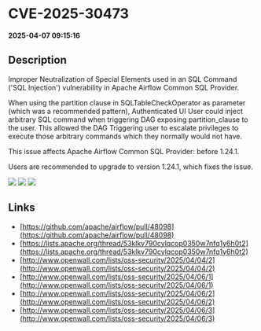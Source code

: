 # CVE-2025-30473

**2025-04-07 09:15:16**

## Description
Improper Neutralization of Special Elements used in an SQL Command ('SQL Injection') vulnerability in Apache Airflow Common SQL Provider.

When using the partition clause in SQLTableCheckOperator as parameter (which was a recommended pattern), Authenticated UI User could inject arbitrary SQL command when triggering DAG exposing partition_clause to the user.
This allowed the DAG Triggering user to escalate privileges to execute those arbitrary commands which they normally would not have.


This issue affects Apache Airflow Common SQL Provider: before 1.24.1.

Users are recommended to upgrade to version 1.24.1, which fixes the issue.

![](https://img.shields.io/static/v1?label=Score&message=8.8&color=red)
![](https://img.shields.io/static/v1?label=Severity&message=HIGH&color=red)
![](https://img.shields.io/static/v1?label=CWE&message=SQL&color=green)

## Links
- [https://github.com/apache/airflow/pull/48098](https://github.com/apache/airflow/pull/48098)
- [https://lists.apache.org/thread/53klkv790cylqcop0350w7nfq1y6h0t2](https://lists.apache.org/thread/53klkv790cylqcop0350w7nfq1y6h0t2)
- [http://www.openwall.com/lists/oss-security/2025/04/04/2](http://www.openwall.com/lists/oss-security/2025/04/04/2)
- [http://www.openwall.com/lists/oss-security/2025/04/06/1](http://www.openwall.com/lists/oss-security/2025/04/06/1)
- [http://www.openwall.com/lists/oss-security/2025/04/06/2](http://www.openwall.com/lists/oss-security/2025/04/06/2)
- [http://www.openwall.com/lists/oss-security/2025/04/06/3](http://www.openwall.com/lists/oss-security/2025/04/06/3)
